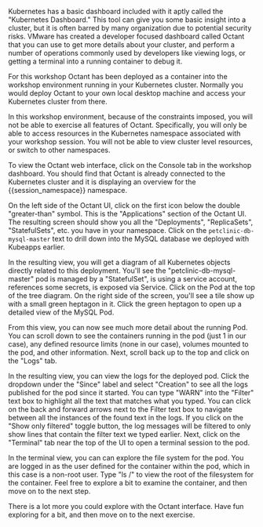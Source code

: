 Kubernetes has a basic dashboard included with it aptly called the "Kubernetes Dashboard."  This tool can give you some basic insight into a cluster, but it is often barred by many organization due to potential security risks.  VMware has created a developer focused dashboard called Octant that you can use to get more details about your cluster, and perform a number of operations commonly used by developers like viewing logs, or getting a terminal into a running container to debug it.

For this workshop Octant has been deployed as a container into the workshop environment running in your Kubernetes cluster. Normally you would deploy Octant to your own local desktop machine and access your Kubernetes cluster from there.

In this workshop environment, because of the constraints imposed, you will not be able to exercise all features of Octant. Specifically, you will only be able to access resources in the Kubernetes namespace associated with your workshop session. You will not be able to view cluster level resources, or switch to other namespaces.

To view the Octant web interface, click on the Console tab in the workshop dashboard. You should find that Octant is already connected to the Kubernetes cluster and it is displaying an overview for the {{session_namespace}} namespace.

On the left side of the Octant UI, click on the first icon below the double "greater-than" symbol.  This is the "Applications" section of the Octant UI.  The resulting screen should show you all the "Deployments", "ReplicaSets", "StatefulSets", etc. you have in your namespace.  Click on the `petclinic-db-mysql-master` text to drill down into the MySQL database we deployed with Kubeapps earlier.

In the resulting view, you will get a diagram of all Kubernetes objects directly related to this deployment.  You'll see the "petclinic-db-mysql-master" pod is managed by a "StatefulSet", is using a service account, references some secrets, is exposed via Service.  Click on the Pod at the top of the tree diagram.  On the right side of the screen, you'll see a tile show up with a small green heptagon in it.  Click the green heptagon to open up a detailed view of the MySQL Pod.

From this view, you can now see much more detail about the running Pod.  You can scroll down to see the containers running in the pod (just 1 in our case), any defined resource limits (none in our case), volumes mounted to the pod, and other information.  Next, scroll back up to the top and click on the "Logs" tab.

In the resulting view, you can view the logs for the deployed pod.  Click the dropdown under the "Since" label and select "Creation" to see all the logs published for the pod since it started.  You can type "WARN" into the "Filter" text box to highlight all the text that matches what you typed.  You can click on the back and forward arrows next to the Filter text box to navigate between all the instances of the found text in the logs.  If you click on the "Show only filtered" toggle button, the log messages will be filtered to only show lines that contain the filter text we typed earlier.  Next, click on the "Terminal" tab near the top of the UI to open a terminal session to the pod.

In the terminal view, you can can explore the file system for the pod.  You are logged in as the user defined for the container within the pod, which in this case is a non-root user.  Type "ls /" to view the root of the filesystem for the container.  Feel free to explore a bit to examine the container, and then move on to the next step.

There is a lot more you could explore with the Octant interface.  Have fun exploring for a bit, and then move on to the next exercise.